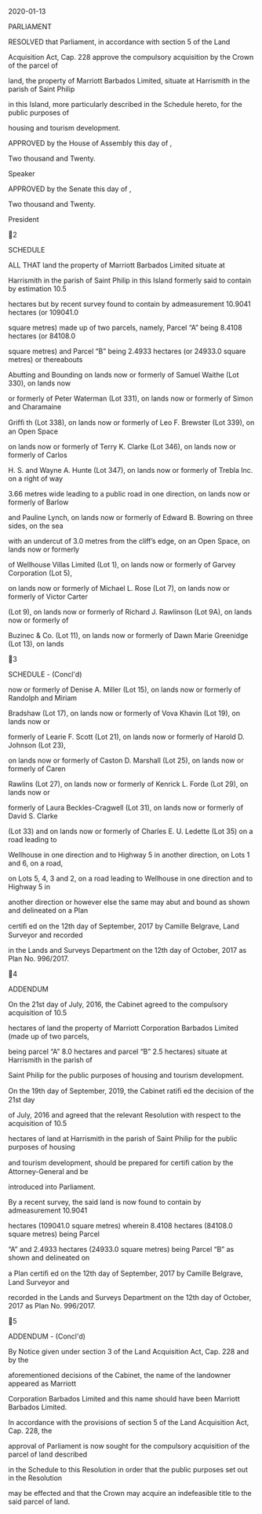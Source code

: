 2020-01-13

PARLIAMENT

RESOLVED  that  Parliament,  in  accordance  with  section  5  of  the  Land

Acquisition Act, Cap. 228 approve the compulsory acquisition by the Crown of the parcel of

land, the property of Marriott Barbados Limited, situate at Harrismith in the parish of Saint Philip

in this Island, more particularly described in the Schedule hereto, for the public purposes of

housing and tourism development.

APPROVED by the House of Assembly this               day of                                     ,

Two thousand and Twenty.

Speaker

APPROVED  by  the  Senate  this                day  of                                                    ,

Two thousand and Twenty.

President

2

SCHEDULE

ALL  THAT  land  the  property  of  Marriott  Barbados  Limited  situate  at

Harrismith in the parish of Saint Philip in this Island formerly said to contain by estimation 10.5

hectares but by recent survey found to contain by admeasurement 10.9041 hectares (or 109041.0

square metres) made up of two parcels, namely, Parcel “A” being 8.4108 hectares (or 84108.0

square metres) and Parcel “B” being 2.4933 hectares (or 24933.0 square metres) or thereabouts

Abutting and Bounding on lands now or formerly of Samuel Waithe (Lot 330), on lands now

or formerly of Peter Waterman (Lot 331), on lands now or formerly of Simon and Charamaine

Grifﬁ th (Lot 338), on lands now or formerly of Leo F. Brewster (Lot 339), on an Open Space

on lands now or formerly of Terry K. Clarke (Lot 346), on lands now or formerly of Carlos

H. S. and Wayne A. Hunte (Lot 347), on lands now or formerly of Trebla Inc. on a right of way

3.66 metres wide leading to a public road in one direction, on lands now or formerly of Barlow

and Pauline Lynch, on lands now or formerly of Edward B. Bowring on three sides, on the sea

with an undercut of 3.0 metres from the cliff’s edge, on an Open Space, on lands now or formerly

of Wellhouse Villas Limited (Lot 1), on lands now or formerly of Garvey Corporation (Lot 5),

on lands now or formerly of Michael L. Rose (Lot 7), on lands now or formerly of Victor Carter

(Lot 9), on lands now or formerly of  Richard J. Rawlinson (Lot 9A), on lands now or formerly of

Buzinec & Co. (Lot 11), on lands now or formerly of Dawn Marie Greenidge (Lot 13), on lands

3

SCHEDULE - (Concl'd)

now or formerly of Denise A. Miller (Lot 15), on lands now or formerly of Randolph and Miriam

Bradshaw  (Lot  17),  on  lands  now  or  formerly  of  Vova  Khavin  (Lot  19),  on  lands  now  or

formerly of Learie F. Scott (Lot 21), on lands now or formerly of Harold D. Johnson (Lot 23),

on lands now or formerly of Caston D. Marshall (Lot 25), on lands now or formerly of Caren

Rawlins  (Lot  27),  on  lands  now  or  formerly  of  Kenrick  L.  Forde  (Lot  29),  on  lands  now  or

formerly  of  Laura  Beckles-Cragwell  (Lot  31),  on  lands  now  or  formerly  of  David  S.  Clarke

(Lot 33) and on lands now or formerly of Charles E. U. Ledette (Lot 35) on a road leading to

Wellhouse in one direction and to Highway 5 in another direction, on Lots 1 and 6, on a road,

on Lots 5, 4, 3 and 2, on a road leading to Wellhouse in one direction and to Highway 5 in

another direction or however else the same may abut and bound as shown and delineated on a Plan

certiﬁ ed on the 12th day of September, 2017 by Camille Belgrave, Land Surveyor and recorded

in the Lands and Surveys Department on the 12th day of October, 2017 as Plan No. 996/2017.

4

ADDENDUM

  On the 21st day of July, 2016, the Cabinet agreed to the compulsory acquisition of 10.5

hectares of land the property of Marriott Corporation Barbados Limited (made up of two parcels,

being parcel “A” 8.0 hectares and parcel “B” 2.5 hectares) situate at Harrismith in the parish of

Saint Philip for the public purposes of housing and tourism development.

  On  the  19th  day  of  September,  2019,  the  Cabinet  ratiﬁ ed  the  decision  of  the  21st  day

of July, 2016 and agreed that the relevant Resolution with respect to the acquisition of 10.5

hectares of land at Harrismith in the parish of Saint Philip for the public purposes of housing

and tourism development, should be prepared for certiﬁ cation by the Attorney-General and be

introduced into Parliament.

  By a recent survey, the said land is now found to contain by admeasurement 10.9041

hectares (109041.0 square metres) wherein 8.4108 hectares (84108.0 square metres) being Parcel

“A” and 2.4933 hectares (24933.0 square metres) being Parcel “B” as shown and delineated on

a Plan certiﬁ ed on the 12th day of September, 2017 by Camille Belgrave, Land Surveyor and

recorded in the Lands and Surveys Department on the 12th day of October, 2017 as Plan No. 996/2017.

5

ADDENDUM - (Concl'd)

  By  Notice  given  under  section  3  of  the  Land  Acquisition  Act,  Cap.  228  and  by  the

aforementioned  decisions  of  the  Cabinet,  the  name  of  the  landowner  appeared  as  Marriott

Corporation Barbados Limited and this name should have been Marriott Barbados Limited.

  In accordance with the provisions of section 5 of the Land Acquisition Act, Cap. 228, the

approval of Parliament is now sought for the compulsory acquisition of the parcel of land described

in the Schedule to this Resolution in order that the public purposes set out in the Resolution

may be effected and that the Crown may acquire an indefeasible title to the said parcel of land.

